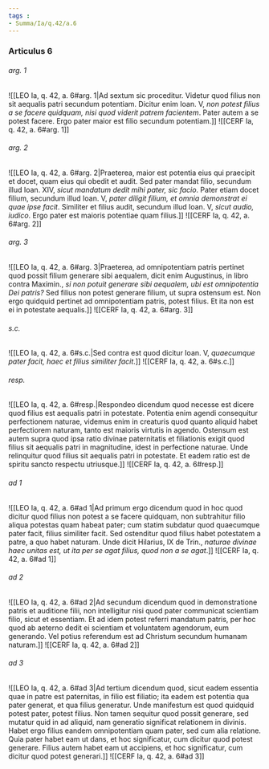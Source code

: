 ```yaml
---
tags : 
- Summa/Ia/q.42/a.6
---
```


### Articulus 6

###### arg. 1
![[LEO Ia, q. 42, a. 6#arg. 1|Ad sextum sic proceditur. Videtur quod filius non sit aequalis patri secundum potentiam. Dicitur enim Ioan. V, *non potest filius a se facere quidquam, nisi quod viderit patrem facientem*. Pater autem a se potest facere. Ergo pater maior est filio secundum potentiam.]]
![[CERF Ia, q. 42, a. 6#arg. 1]]

###### arg. 2
![[LEO Ia, q. 42, a. 6#arg. 2|Praeterea, maior est potentia eius qui praecipit et docet, quam eius qui obedit et audit. Sed pater mandat filio, secundum illud Ioan. XIV, *sicut mandatum dedit mihi pater, sic facio*. Pater etiam docet filium, secundum illud Ioan. V, *pater diligit filium, et omnia demonstrat ei quae ipse facit*. Similiter et filius audit, secundum illud Ioan. V, *sicut audio, iudico*. Ergo pater est maioris potentiae quam filius.]]
![[CERF Ia, q. 42, a. 6#arg. 2]]

###### arg. 3
![[LEO Ia, q. 42, a. 6#arg. 3|Praeterea, ad omnipotentiam patris pertinet quod possit filium generare sibi aequalem, dicit enim Augustinus, in libro contra Maximin., *si non potuit generare sibi aequalem, ubi est omnipotentia Dei patris?* Sed filius non potest generare filium, ut supra ostensum est. Non ergo quidquid pertinet ad omnipotentiam patris, potest filius. Et ita non est ei in potestate aequalis.]]
![[CERF Ia, q. 42, a. 6#arg. 3]]

###### s.c.
![[LEO Ia, q. 42, a. 6#s.c.|Sed contra est quod dicitur Ioan. V, *quaecumque pater facit, haec et filius similiter facit*.]]
![[CERF Ia, q. 42, a. 6#s.c.]]

###### resp.
![[LEO Ia, q. 42, a. 6#resp.|Respondeo dicendum quod necesse est dicere quod filius est aequalis patri in potestate. Potentia enim agendi consequitur perfectionem naturae, videmus enim in creaturis quod quanto aliquid habet perfectiorem naturam, tanto est maioris virtutis in agendo. Ostensum est autem supra quod ipsa ratio divinae paternitatis et filiationis exigit quod filius sit aequalis patri in magnitudine, idest in perfectione naturae. Unde relinquitur quod filius sit aequalis patri in potestate. Et eadem ratio est de spiritu sancto respectu utriusque.]]
![[CERF Ia, q. 42, a. 6#resp.]]

###### ad 1
![[LEO Ia, q. 42, a. 6#ad 1|Ad primum ergo dicendum quod in hoc quod dicitur quod filius non potest a se facere quidquam, non subtrahitur filio aliqua potestas quam habeat pater; cum statim subdatur quod quaecumque pater facit, filius similiter facit. Sed ostenditur quod filius habet potestatem a patre, a quo habet naturam. Unde dicit Hilarius, IX de Trin., *naturae divinae haec unitas est, ut ita per se agat filius, quod non a se agat*.]]
![[CERF Ia, q. 42, a. 6#ad 1]]

###### ad 2
![[LEO Ia, q. 42, a. 6#ad 2|Ad secundum dicendum quod in demonstratione patris et auditione filii, non intelligitur nisi quod pater communicat scientiam filio, sicut et essentiam. Et ad idem potest referri mandatum patris, per hoc quod ab aeterno dedit ei scientiam et voluntatem agendorum, eum generando. Vel potius referendum est ad Christum secundum humanam naturam.]]
![[CERF Ia, q. 42, a. 6#ad 2]]

###### ad 3
![[LEO Ia, q. 42, a. 6#ad 3|Ad tertium dicendum quod, sicut eadem essentia quae in patre est paternitas, in filio est filiatio; ita eadem est potentia qua pater generat, et qua filius generatur. Unde manifestum est quod quidquid potest pater, potest filius. Non tamen sequitur quod possit generare, sed mutatur quid in ad aliquid, nam generatio significat relationem in divinis. Habet ergo filius eandem omnipotentiam quam pater, sed cum alia relatione. Quia pater habet eam ut dans, et hoc significatur, cum dicitur quod potest generare. Filius autem habet eam ut accipiens, et hoc significatur, cum dicitur quod potest generari.]]
![[CERF Ia, q. 42, a. 6#ad 3]]

